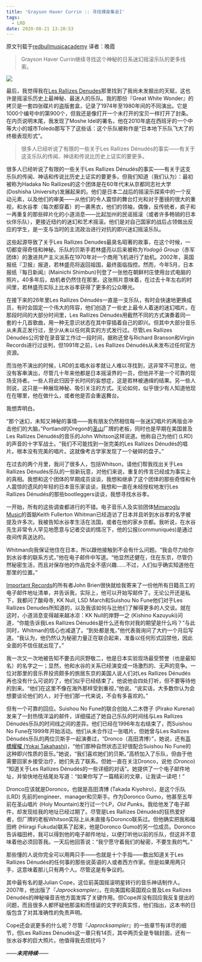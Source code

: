 ```yaml
---
title: 'Grayson Haver Currin :: 寻找裸身集会I'
tags:
  - LRD
date: 2020-08-21 13:20:53
---
```


原文刊载于[redbullmusicacademy](https://daily.redbullmusicacademy.com/2014/12/les-rallizes-denudes-feature) 译者：晚霞

> Grayson Haver Currin继续寻找这个神秘的日系迷幻摇滚乐队的更多线索。

![](https://media.redbullmusicacademy.com/assets/601/197/62/les-rallizes-denudes-feature-title.jpg?auto=format&w=1280)

最后，我觉得我在[Les Rallizes Denudes](https://en.wikipedia.org/wiki/Les_Rallizes_Denudes)那里找到了我尚未发掘出的天赋，这也许是摇滚乐历史上最神秘、最迷人的乐队。我的那份『Great White Wonder』的拷贝是一套四张碟片的盗版套盒，记录了1974年至1980年间的不同演出。它是1000个编号中的第900个，但我还是像打开一个未打开的宝贝一样打开了封条。在内页说明末尾，我发现了Moshe Idel的署名，他在2010年底在西班牙的一个中等大小的城市Toledo那写下了这些话：这个乐队被称作是“日本地下乐队飞大了的终极表现形式”。

> 很多人已经听说了有限的一些关于Les Rallizes Dénudés的事实——有关于这支乐队的传闻、神话和传说比历史上证实的要更多。

很多人已经听说了有限的一些关于Les Rallizes Dénudés的事实——有关于这支乐队的传闻、神话和传说比历史上证实的要更多。但我们知道（我们认为）：最初被称为Hadaka No Rallizes的这个团体是在60年代末从京都同志社大学(Doshisha University)发展起来的。他们是日本二战后的摇滚乐探索中的一个反动元素，以及他们的审美——从他们的令人震惊的舞台灯光和对于墨镜的很大的重视，和水谷孝（每次都穿着）的一袭黑衣，他们的领袖，偶像，反传统者，疯子和一再重复的那些碎片化的小道消息——比起加州的民谣摇滚（或者许多畅销的日本伙伴乐队），更接近纽约的迷幻和艺术摇滚。他们是对自己国家的战后占领做出反应的学生，是一支与当时的主流政治进行对抗的即兴迷幻摇滚乐队。

这些起源导致了关于Les Rallizes Denudes最臭名昭著的故事，在这个时候，一切都变得奇怪和神秘。乐队的贝斯手若林盛亮以后来被称为*Yodogō Group*（赤军团体）的激进共产主义派系在1970年对一个商用飞机进行了劫机。2002年，英国报纸『卫报』报道，若林盛亮将返回祖国，最终面临指控。然而，今年5月，日本报纸『每日新闻』(Mainichi Shimbun)刊登了一张他在朝鲜村庄使用台式电脑的照片。40多年后，劫机者仍然住在那里。这张照片意味着，在过去十年左右的时间里，若林盛亮实际上比水谷孝获得了更多的公众曝光。

在接下来的26年里Les Rallizes Dénudés一直是一支乐队，有时会快速地更换成员，有时会固定一个伟大的阵容，他们创造了一些史上最令人着迷的迷幻唱片。在那段时间的大部分时间里，Les Rallizes Dénudés用截然不同的方式演奏着同一套的十几首歌曲，用一种无意识状态在其中穿插着自己的即兴。但其中大部分音乐从未真正发行过，至少从未以任何真实的方式发行过。尽管Les Rallizes Dénudés公司曾在录音室工作过一段时间，据称还曾与Richard Branson和Virgin Records进行过谈判，但1991年之前，Les Rallizes Dénudés从未发布过任何官方资源。

而当他不演出的时候，LRD的主唱水谷孝就让人难以寻找到，这非常不可思议。他没有客串演出，尽管几十年来他都是日本摇滚界的一员，但他并不是一个可靠的现场支持者。一些人将此归因于长时间的妄想症，这是若林被通缉的结果。另一些人则说，这只是一种展现神秘、吸引关注的方式。无论如何，似乎很少有人知道他现在在哪里，他在做什么，或者他是否会重返舞台。

我想弄明白。

“那个迷幻，未知又神秘的事情——我有朋友仍然相信每一张迷幻唱片的再版会冲击他们的大脑，”Portland的Oregon的[圣山](https://www.holymountain.com/)厂牌的老板，同时也是早期在美国普及Les Rallizes Dénudés的音乐的John Whitson这样说道。他称自己为他们 (LRD)的声音的十字军战士。“我们不可能找到一张完美的Les Rallizes Dénudés的唱片。根本没有完美的唱片。这就像考古学家发现了一个破碎的盘子。”

在过去的两个月里，我问了很多人，包括Whitson，请他们帮我找出关于Les Rallizes Dénudés乐队的一些新玩意，对他们来说，重复的传言已经成为事实上的真相。我想和这个团体的早期成员谈谈，我想和继承了这个团体的那些奇怪和令人震惊的遗风的年轻的日本音乐家谈谈，我想和一直在未经授权地发行Les Rallizes Dénudés的那些bootleggers谈谈，我想寻找水谷孝。

一开始，所有的这些调查都进行的不错。电子音乐人及实验团体[Mimaroglu Music](https://www.mimaroglumusic.com/index.html)的首脑Keith Fullerton Whitman已经造访了日本并且听到水谷孝的名字被提及许多次。我被告知水谷孝生活在法国，或者在他的家乡京都。我听说，在水谷先生非常令人罕见地愿意与记者交谈的情况下，他的公报(communiqués)是通过夜间传真送达的。

Whitman向我保证他住在日本，所以跟他接触到不会有什么问题。“我会尽力给你到水谷孝的联系方式，”他在电子邮件中写道。“他显然还健在，住在东京，尽管仍然秘密生活，而且对保存他的作品完全不感兴趣……不过，人们似乎确实知道他在那里的位置。”

[Important Records](https://www.importantrecords.com/)的所有者John Brien很快就给我寄来了一份他所有日籍员工的电子邮件地址清单，并告诉我，实际上，他可以开始写邮件了。无论公开还是私下，我都问了酸母寺, KK Null, LSD March和Suishou No Fune他们对于Les Rallizes Denudes所知道的，以及我该如何与比他们了解得更多的人交谈。就在这时，小道消息变得越来越冰凉：KK Null的岸野一之 (Kishino Kazuyuki)问道，“你能告诉我Les Rallizes Dénudés是什么还有你对我的期望是什么吗？”与此同时，Whitman的信心也减退了。“到处都是鬼，”他代表我询问了大约一个月后写道。“我认为，他仍然认为秘密力量正在联合起来，准备以任何形式囚禁他，因此全面的不信任就出现了。”

我一次又一次地被告知不要去问灰野敬二，他是日本实验现场最受赞誉（也是最知名）的名字之一；显然，他和水谷的关系已经演变成一场激烈的、无声的竞争。一位对那里的音乐界投资颇多的旅居东京的美国人说人们对Les Rallizes Dénudés再也没有什么可说的了，他们似乎已经结束了。他说他会四处打听，但不要等待他的到来。“他们在这里不像在海外那样受到重视，”他说。“说实话，大多数你认为会想要谈论他们的人，对于他们那一代来说，不会有多喜欢的。”

但有一个可靠的回应。Suishou No Fune的联合创始人二木啓子 (Pirako Kurenai)发来了一封热情洋溢的邮件，详细描述了她自己乐队的时间线与Les Rallizes Dénudés乐队的时间线之间的差异。他们已经在1996年左右结束了，而Suishou No Fune在1999年开始活动。他们从未合作过一张唱片，但她曾与Les Rallizes Dénudés乐队的两位贝斯手一起演奏过，“Dronco（高田清博）”，她说，还有[高橋耀櫂 (Yokai Takahashi)](https://www.discogs.com/artist/801182-Yokai-Takahashi)，“他们那种自然状态正好很配合Suishou No Fune的这种即兴性质的音乐。”她说，“我们喜欢她们的贝斯。”高桥加入了乐队，但由于他需要回家乡接受治疗，她们失去了联系。但她一直在关注Dronco，说他 (Dronco) “知道关于Les Rallizes Dénudés的一些详细的对话”。她提供了一个电子邮件地址，并愉快地在结尾处写道：“如果你写了一篇精彩的文章，让我读一读吧！”

Dronco应该就是Doronco，也就是高田清博 (Takada Kiyohiro)，是这个乐队 (LRD) 先前的engineer、manager和贝斯手。作为Doronco Gumo，他甚至五年前在圣山唱片 (Holy Mountain)发行过一个LP，*Old Punks*。我给他发了电子邮件，却发现给我的地址已经过期了。尽管是Les Rallizes Dénudés的狂热爱好者，但厂牌的老板Whitson实际上从未直接与Doronco联系过。但他确实把我和福田柊 (Hiiragi Fukuda)联系了起来，他是Doronco Gumo的另一位成员。Doronco告诉福田柊，我可以得到他的电子邮件地址，以便打听他以前的乐队，但这并不意味着他必须回答我。一天后他回答说：“我宁愿守着我们的秘密，不要生我的气。”

那些懂的人说你完全可以用两只手——也就是十个手指——数出知道关于Les Rallizes Dénudés的任何事的那些说英语的人或者西方作家。但是如果用两只手，这意味着那儿只有两个人。尽管这是有争议的。

其中最有名的是Julian Cope，这位前英国摇滚明星转行的音乐神话制作人。2007年，他出版了『*Japrocksampler*』，在向美国和英国观众普及Les Rallizes Dénudés的神秘噪音吉他方面发挥了关键作用。但Cope并没有回应我反复提出的问题，而且很多人都怀疑他那温和而怪诞的文字的真实性，他们指出，这本书的日版包含了对其准确性的免责声明。

Cope还会说更多的什么呢？尽管『*Japrocksampler*』的一些章节有详尽的细节，但Les Rallizes Dénudés这一章只有14页，其中两页全是专辑封面，还有一张水谷孝的巨大照片。他值得我去烦扰吗？

——***未完待续***——